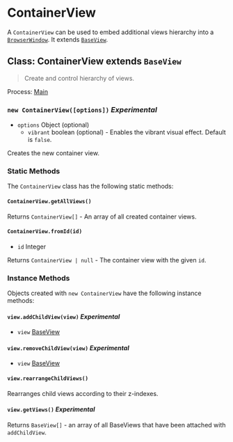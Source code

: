 # ContainerView

A `ContainerView` can be used to embed additional views hierarchy into a
[`BrowserWindow`](browser-window.md).
It extends [`BaseView`](base-view.md).

## Class: ContainerView extends `BaseView`

> Create and control hierarchy of views.

Process: [Main](../glossary.md#main-process)

### `new ContainerView([options])` _Experimental_

* `options` Object (optional)
  * `vibrant` boolean (optional) - Enables the vibrant visual effect. Default is `false`.

Creates the new container view.

### Static Methods

The `ContainerView` class has the following static methods:

#### `ContainerView.getAllViews()`

Returns `ContainerView[]` - An array of all created container views.

#### `ContainerView.fromId(id)`

* `id` Integer

Returns `ContainerView | null` - The container view with the given `id`.

### Instance Methods

Objects created with `new ContainerView` have the following instance methods:

#### `view.addChildView(view)` _Experimental_

* `view` [BaseView](base-view.md)

#### `view.removeChildView(view)` _Experimental_

* `view` [BaseView](base-view.md)

#### `view.rearrangeChildViews()`

Rearranges child views according to their z-indexes.

#### `view.getViews()` _Experimental_

Returns `BaseView[]` - an array of all BaseViews that have been attached
with `addChildView`.

